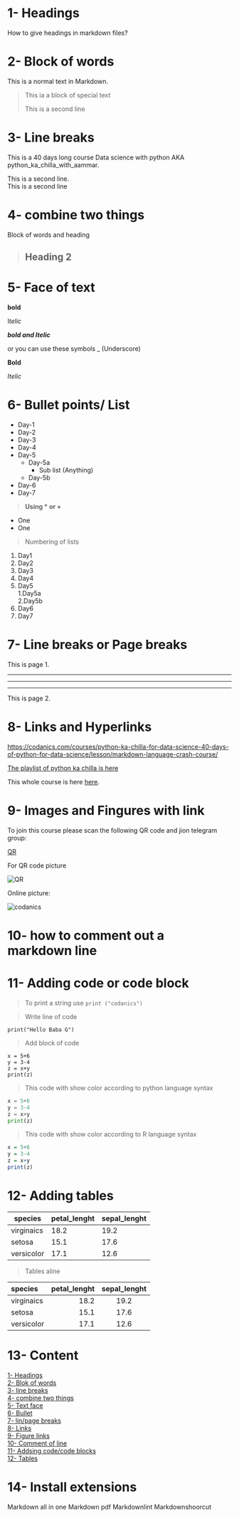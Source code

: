 # 1- Headings
How to give headings in markdown files?

# 2- Block of words 

This is a normal text in Markdown.

> This ia a block of special text  
> 
> This is a second line

# 3- Line breaks

This is a 40 days long course Data
science with python AKA python_ka_chilla_with_aammar.

This is a second line.\
This is a second line

#  4- combine two things 

Block of words and heading

> ## Heading 2

# 5- Face of text

**bold**

I*telic*

***bold and Itelic***

or you can use these symbols
_ (Underscore)

__Bold__

_Itelic_

# 6- Bullet points/ List

- Day-1
- Day-2
- Day-3
- Day-4
- Day-5
    - Day-5a
      - Sub list (Anything)
    - Day-5b
- Day-6
- Day-7
  
> __Using * or +__
    
* One     
* One
  
> Numbering of lists 

1. Day1
2. Day2
3. Day3
4. Day4
5. Day5\
   1.Day5a\
   2.Day5b
6. Day6
7. Day7

  # 7- Line breaks or Page breaks

  This is page 1.

  ***
  ___

  ---

  This is page 2.

# 8- Links and Hyperlinks

<https://codanics.com/courses/python-ka-chilla-for-data-science-40-days-of-python-for-data-science/lesson/markdown-language-crash-course/>


[The playlist of python ka chilla is here](https://codanics.com/courses/python-ka-chilla-for-data-science-40-days-of-python-for-data-science/lesson/markdown-language-crash-course/)

[codanics]:https://codanics.com/courses/python-ka-chilla-for-data-science-40-days-of-python-for-data-science/lesson/markdown-language-crash-course/

This whole course is here [here][codanics].


# 9- Images and Fingures with link

To join this course please scan the following QR code and jion telegram group: 


[QR](qrcode.png)

For QR code picture

![QR](qrcode.png)

Online picture:

![codanics](https://www.google.com/url?sa=i&url=https%3A%2F%2Fcodanics.com%2F&psig=AOvVaw0ddo6yea8o3PVzSQQjGemC&ust=1736312073388000&source=images&cd=vfe&opi=89978449&ved=0CAMQjB1qFwoTCIirvYj24ooDFQAAAAAdAAAAABAE)

# 10- how to comment out a markdown line

[how to comment out a markdown line]: #


# 11- Adding code or code block

> To print a string use `print ("codanics")`

> Write line of code

`print("Hello Baba G")`

> Add block of code 

```
x = 5+6
y = 3-4
z = x+y
print(z) 
```
> This code with show color according to python language syntax

```python
x = 5+6
y = 3-4
z = x+y
print(z) 
```
> This code with show color according to R language syntax

```r
x = 5+6
y = 3-4
z = x+y
print(z) 
```

# 12- Adding  tables 

| species | petal_lenght | sepal_lenght
|-------- | ------------ | ------------ |
| virginaics | 18.2 | 19.2|
| setosa | 15.1 | 17.6 |
| versicolor | 17.1 | 12.6 |

> Tables aline 

| species | petal_lenght | sepal_lenght
| :------- | -----------: | :-----------: |
| virginaics | 18.2 | 19.2|
| setosa | 15.1 | 17.6 |
| versicolor | 17.1 | 12.6 |

[for middel :----: left side :----  right side ----:]: #

# 13- Content

[1- Headings](#1--Headings)\
[2- Blok of words](#2--block-of-words)\
[3- line breaks](#3--line-breaks)\
[4- combine two things](#4--combine-two-things)\
[5- Text face](#5--Face-of-text)\
[6- Bullet](#6--bullet-points-lists)\
[7- lin/page breaks](#7--line-break-or-page-breaks)\
[8- Links](#8--links-and-hyperlinks)\
[9- Figure links](#9--images-and-figures-with-link)\
[10- Comment of line](#10--comment-of-line)\
[11- Addsing code/code blocks](#11--adding-code-or-code-block)\
[12- Tables](#12--adding-tables)

# 14- Install extensions 

Markdown all in one 
Markdown pdf
Markdownlint
Markdownshoorcut
